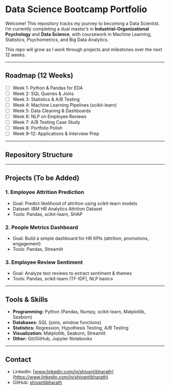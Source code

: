 # Data Science Bootcamp Portfolio

Welcome! This repository tracks my journey to becoming a Data Scientist.  
I’m currently completing a dual master’s in **Industrial-Organizational Psychology** and **Data Science**, with coursework in Machine Learning, Statistics, Psychometrics, and Big Data Analytics.  

This repo will grow as I work through projects and milestones over the next 12 weeks.  

---

## Roadmap (12 Weeks)
- [ ] Week 1: Python & Pandas for EDA  
- [ ] Week 2: SQL Queries & Joins  
- [ ] Week 3: Statistics & A/B Testing  
- [ ] Week 4: Machine Learning Pipelines (scikit-learn)  
- [ ] Week 5: Data Cleaning & Dashboards  
- [ ] Week 6: NLP on Employee Reviews  
- [ ] Week 7: A/B Testing Case Study  
- [ ] Week 8: Portfolio Polish  
- [ ] Week 9–12: Applications & Interview Prep  

---

## Repository Structure

---

## Projects (To be Added)
### 1. Employee Attrition Prediction
- Goal: Predict likelihood of attrition using scikit-learn models  
- Dataset: IBM HR Analytics Attrition Dataset  
- Tools: Pandas, scikit-learn, SHAP  

### 2. People Metrics Dashboard
- Goal: Build a simple dashboard for HR KPIs (attrition, promotions, engagement)  
- Tools: Pandas, Streamlit  

### 3. Employee Review Sentiment
- Goal: Analyze text reviews to extract sentiment & themes  
- Tools: Pandas, scikit-learn (TF-IDF), NLP basics  

---

## Tools & Skills
- **Programming:** Python (Pandas, Numpy, scikit-learn, Matplotlib, Seaborn)  
- **Databases:** SQL (joins, window functions)  
- **Statistics:** Regression, Hypothesis Testing, A/B Testing  
- **Visualization:** Matplotlib, Seaborn, Streamlit  
- **Other:** Git/GitHub, Jupyter Notebooks  

---

## Contact
- LinkedIn: [www.linkedin.com/in/shivantibharath](https://www.linkedin.com/in/shivantibharath)  
- GitHub: [shivantibharath](https://github.com/shivantibharath)  
